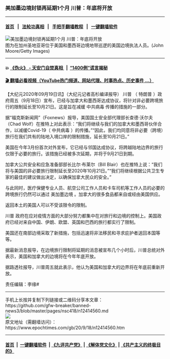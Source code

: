 ### 美加墨边境封锁再延期1个月 川普：年底将开放
------------------------

#### [首页](https://github.com/gfw-breaker/banned-news3/blob/master/README.md) &nbsp;&nbsp;|&nbsp;&nbsp; [法轮功真相](https://github.com/begood0513/basic/blob/master/README.md)  &nbsp;&nbsp;|&nbsp;&nbsp; [手把手翻墙教程](https://github.com/gfw-breaker/guides/wiki)  &nbsp;&nbsp;|&nbsp;&nbsp; [一键翻墙软件](https://github.com/gfw-breaker/nogfw/blob/master/README.md)  



<div><img alt="美加墨边境封锁再延期1个月 川普：年底将开放" class="attachment-djy_600_400 size-djy_600_400 wp-post-image" src="https://i.epochtimes.com/assets/uploads/2015/12/1512241206092546-600x400.jpg"/>
<div class="caption">
 图为在加州圣地亚哥位于美国和墨西哥边境地带巡逻的美国边境执法人员。(John Moore/Getty Images)
</div></div><hr/>

#### 💥 [《伪火》 - 天安门自焚真相 ](http://158.247.195.190:10000/videos/blog/weihuo.html)&nbsp; |&nbsp; [“1400例”谎言揭秘  ](http://158.247.195.190:10000/videos/blog/jiexi1400.html)

#### [ 🎬  翻墙必看视频（YouTube热门频道、网站代理、时事热点、历史事件 ...）](https://github.com/gfw-breaker/links/blob/master/banned.md)

<div><p>
 【大纪元2020年09月19日讯】（大纪元记者高杉编译报导）
 <ok href="https://www.epochtimes.com/gb/tag/%E5%B7%9D%E6%99%AE.html">
  川普
 </ok>
 （
 <ok href="https://www.epochtimes.com/gb/tag/%E7%89%B9%E6%9C%97%E6%99%AE.html">
  特朗普
 </ok>
 ）政府周五（9月18日）宣布，已经与加拿大和墨西哥达成协议，将针对非必要跨境旅行的限制延长至10月21日。这是旨在减缓
 <ok href="https://www.epochtimes.com/gb/tag/%E4%B8%AD%E5%85%B1%E7%97%85%E6%AF%92.html">
  中共病毒
 </ok>
 传播的措施的一部分。
</p>
<p>
 据“福克斯新闻网”（Foxnews）报导，美国国土安全部代理部长查德·沃尔夫（Chad Wolf）在推特上对此表示：“我们将继续与我们的加拿大和墨西哥伙伴合作，以减缓Covid-19（
 <ok href="https://www.epochtimes.com/gb/tag/%E4%B8%AD%E5%85%B1%E7%97%85%E6%AF%92.html">
  中共病毒
 </ok>
 ）的传播。”“因此，我们均同意将非必要（跨境）旅行在我们共有的陆地入境口岸的限制措施，延长至10月21日。”
</p>
<p>
 美国在今年3月份首次对外宣布，它已经与邻国达成协议，将跨越陆地边界的旅行仅限于必要的旅行。该措施已经被多次延期，并将于9月21日到期。
</p>
<p>
 加拿大公共安全和应急准备部部长比尔·布莱尔（Bill Blair）也在推特上说：“我们将与美国的非必要旅行限制延长至2020年10月21日。”“我们将继续根据公共卫生专家的最佳的建议做出决定，以确保加拿大民众的安全。”
</p>
<p>
 与此同时，医疗保健专业人员、航空公司工作人员和卡车司机等工作人员的必要的跨境旅行仍然可以通过
 <ok href="https://www.epochtimes.com/gb/tag/%E7%BE%8E%E5%8A%A0%E5%A2%A8%E8%BE%B9%E5%A2%83.html">
  美加墨边境
 </ok>
 。加拿大的很多食品都来自或经由美国供应。
</p>
<p>
 返回本土的美国人可以不受该限令的限制。
</p>
<p>
 <ok href="https://www.epochtimes.com/gb/tag/%E5%B7%9D%E6%99%AE.html">
  川普
 </ok>
 政府在应对疫情方面的大部分努力都集中在对旅行和边境的控制上。美国政府已经对来自中国、伊朗、欧盟、英国和巴西的旅行都实行了限制。
</p>
<p>
 美国还在南部边境采取了新措施，包括迅速将非法移民和寻求庇护者送回本国等等。
</p>
<p>
 据最新消息报导，在边境旅行限制将延期的消息被宣布几个小时后，川普总统对外表示，美国和加拿大的边境将在今年年底开放。
</p>
<p>
 据路透社报导，川普周五就此表示，他认为美国和加拿大的边界将在年底前重新开放。
</p>
<p>
 责任编辑：李缘#
</p>
</div>
<hr/>
手机上长按并复制下列链接或二维码分享本文章：<br/>
https://github.com/gfw-breaker/banned-news3/blob/master/pages/nsc418/n12414560.md <br/>
<a href='https://github.com/gfw-breaker/banned-news3/blob/master/pages/nsc418/n12414560.md'><img src='https://github.com/gfw-breaker/banned-news3/blob/master/pages/nsc418/n12414560.md.png'/></a> <br/>
原文地址（需翻墙访问）：https://www.epochtimes.com/gb/20/9/18/n12414560.htm


------------------------
#### [首页](https://github.com/gfw-breaker/banned-news3/blob/master/README.md) &nbsp;|&nbsp; [一键翻墙软件](https://github.com/gfw-breaker/nogfw/blob/master/README.md) &nbsp;| [《九评共产党》](https://github.com/gfw-breaker/9ping.md/blob/master/README.md#九评之一评共产党是什么) | [《解体党文化》](https://github.com/gfw-breaker/jtdwh.md/blob/master/README.md) | [《共产主义的终极目的》](https://github.com/gfw-breaker/gczydzjmd.md/blob/master/README.md)


<img src='http://gfw-breaker.win/banned-news3/pages/nsc418/n12414560.md' width='0px' height='0px'/>
